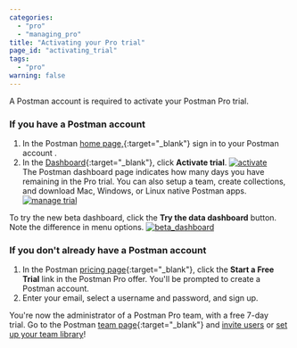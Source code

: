 ```yaml
---
categories:
  - "pro"
  - "managing_pro"
title: "Activating your Pro trial"
page_id: "activating_trial"
tags: 
  - "pro"
warning: false
---
```


A Postman account is required to activate your Postman Pro trial.

### If you have a Postman account

1. In the Postman [home page,](https://www.getpostman.com/){:target="_blank"} sign in to your Postman account . 
2. In the [Dashboard](https://the.postman.co/dashboard){:target="_blank"}, click **Activate trial**.
        [![activate](https://s3.amazonaws.com/postman-static-getpostman-com/postman-docs/activate_trial.png)](https://s3.amazonaws.com/postman-static-getpostman-com/postman-docs/activate_trial.png)  
The Postman dashboard page indicates how many days you have remaining in the Pro trial. You can also setup a team, create collections, and download Mac, Windows, or Linux native Postman apps. 
        [![manage trial](https://s3.amazonaws.com/postman-static-getpostman-com/postman-docs/activate_option_new_dashboard.png)](https://s3.amazonaws.com/postman-static-getpostman-com/postman-docs/activate_option_new_dashboard.png)

To try the new beta dashboard, click the **Try the data dashboard** button. Note the difference in menu options.
     [![beta_dashboard](https://s3.amazonaws.com/postman-static-getpostman-com/postman-docs/betaDashboard-proTrial.png)](https://s3.amazonaws.com/postman-static-getpostman-com/postman-docs/betaDashboard-proTrial.png)

### If you don't already have a Postman account

1. In the Postman [pricing page](https://www.getpostman.com/pricing#cloud-free-trial-7){:target="_blank"}, click the **Start a Free Trial** link in the Postman Pro offer. You'll be prompted to create a Postman account.
2. Enter your email, select a username and password, and sign up.

You're now the administrator of a Postman Pro team, with a free 7-day trial. Go to the Postman [team page](https://app.getpostman.com/dashboard/teams){:target="_blank"} and [invite users](/docs/pro/managing_pro/inviting_and_managing) or [set up your team library](/docs/postman/team_library/setting_up_team_library)!

